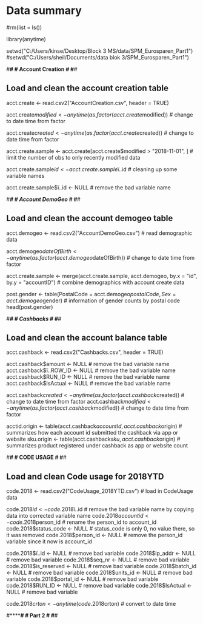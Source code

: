 # Data summary 

#rm(list = ls())

library(anytime)

setwd("C:/Users/kinse/Desktop/Block 3 MS/data/SPM_Eurosparen_Part1")
#setwd("C:/Users/sheil/Documents/data blok 3/SPM_Eurosparen_Part1")


#******************************************************************#
#************************ Account Creation ************************#
#******************************************************************#

## Load and clean the account creation table ##

acct.create <- read.csv2("AccountCreation.csv", header = TRUE)

acct.create$modified <-
  anytime(as.factor(acct.create$modified)) # change to date time from factor

acct.create$created <-
  anytime(as.factor(acct.create$created)) # change to date time from factor

acct.create.sample <-
  acct.create[acct.create$modified > "2018-11-01", ] # limit the number of obs to only recently modified data

acct.create.sample$id <-
  acct.create.sample$ï..id # cleaning up some variable names

acct.create.sample$ï..id <- NULL # remove the bad variable name


#*****************************************************************#
#************************ Account DemoGeo ************************#
#*****************************************************************#

## Load and clean the account demogeo table ##

acct.demogeo <-
  read.csv2("AccountDemoGeo.csv") # read demographic data

acct.demogeo$dateOfBirth <-
  anytime(as.factor(acct.demogeo$dateOfBirth)) # change to date time from factor

acct.create.sample <-
  merge(acct.create.sample,
        acct.demogeo,
        by.x = "id",
        by.y = "accountID") # combine demographics with account create data

post.gender <-
  table(PostalCode = acct.demogeo$postalCode, Sex = acct.demogeo$gender) # information of gender counts by postal code
head(post.gender)


#***********************************************************#
#************************ Cashbacks ************************#
#***********************************************************#

## Load and clean the account balance table ##

acct.cashback <- read.csv2("Cashbacks.csv", header = TRUE)

acct.cashback$amount <- NULL # remove the bad variable name
acct.cashback$ï..ROW_ID <- NULL # remove the bad variable name
acct.cashback$RUN_ID <- NULL # remove the bad variable name
acct.cashback$IsActual <- NULL # remove the bad variable name

acct.cashback$created <-
  anytime(as.factor(acct.cashback$created)) # change to date time from factor
acct.cashback$modified <-
  anytime(as.factor(acct.cashback$modified)) # change to date time from factor

acctid.origin <-
  table(acct.cashback$accountId, acct.cashback$origin) # summarizes how each account id submitted the cashback via app or website
sku.origin <-
  table(acct.cashback$sku, acct.cashback$origin) # summarizes product registered under cashback as app or website count

#************************************************************#
#************************ CODE USAGE ************************#
#************************************************************#

## Load and clean Code usage for 2018YTD ##

code.2018 <- read.csv2("CodeUsage_2018YTD.csv") # load in CodeUsage data

code.2018$id <- code.2018$ï..id # remove the bad variable name by copying data into corrected variable name
code.2018$accountid <- code.2018$person_id # rename the person_id to account_id
code.2018$status_code <- NULL # status_code is only 0, no value there, so it was removed
code.2018$person_id <- NULL # remove the person_id variable since it now is account_id

code.2018$ï..id <- NULL # remove bad variable
code.2018$ip_addr <- NULL # remove bad variable
code.2018$seq_nr <- NULL # remove bad variable
code.2018$is_reserved <- NULL # remove bad variable
code.2018$batch_id <- NULL # remove bad variable
code.2018$units_id <- NULL # remove bad variable
code.2018$portal_id <- NULL # remove bad variable
code.2018$RUN_ID <- NULL # remove bad variable
code.2018$IsActual <- NULL # remove bad variable

code.2018$crton <- anytime(code.2018$crton) # convert to date time


#************************************************************#
#************************ Part 2 ****************************#
#************************************************************#

